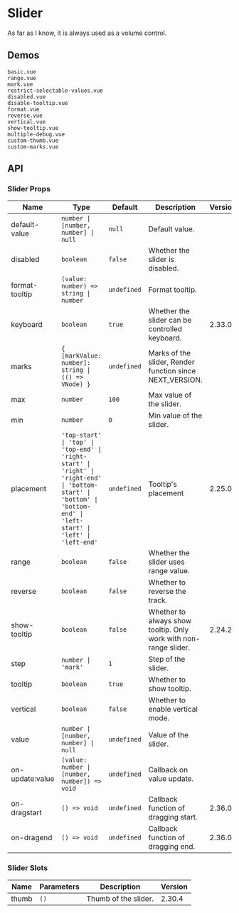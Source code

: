 # Slider

As far as I know, it is always used as a volume control.

## Demos

```demo
basic.vue
range.vue
mark.vue
restrict-selectable-values.vue
disabled.vue
disable-tooltip.vue
format.vue
reverse.vue
vertical.vue
show-tooltip.vue
multiple-debug.vue
custom-thumb.vue
custom-marks.vue
```

## API

### Slider Props

| Name | Type | Default | Description | Version |
| --- | --- | --- | --- | --- |
| default-value | `number \| [number, number] \| null` | `null` | Default value. |  |
| disabled | `boolean` | `false` | Whether the slider is disabled. |  |
| format-tooltip | `(value: number) => string \| number` | `undefined` | Format tooltip. |  |
| keyboard | `boolean` | `true` | Whether the slider can be controlled keyboard. | 2.33.0 |
| marks | `{ [markValue: number]: string \| (() => VNode) }` | `undefined` | Marks of the slider, Render function since NEXT_VERSION. |  |
| max | `number` | `100` | Max value of the slider. |  |
| min | `number` | `0` | Min value of the slider. |  |
| placement | `'top-start' \| 'top' \| 'top-end' \| 'right-start' \| 'right' \| 'right-end' \| 'bottom-start' \| 'bottom' \| 'bottom-end' \| 'left-start' \| 'left' \| 'left-end'` | `undefined` | Tooltip's placement | 2.25.0 |
| range | `boolean` | `false` | Whether the slider uses range value. |  |
| reverse | `boolean` | `false` | Whether to reverse the track. |  |
| show-tooltip | `boolean` | `false` | Whether to always show tooltip. Only work with non-range slider. | 2.24.2 |
| step | `number \| 'mark'` | `1` | Step of the slider. |  |
| tooltip | `boolean` | `true` | Whether to show tooltip. |  |
| vertical | `boolean` | `false` | Whether to enable vertical mode. |  |
| value | `number \| [number, number] \| null` | `undefined` | Value of the slider. |  |
| on-update:value | `(value: number \| [number, number]) => void` | `undefined` | Callback on value update. |  |
| on-dragstart | `() => void` | `undefined` | Callback function of dragging start. | 2.36.0 |
| on-dragend | `() => void` | `undefined` | Callback function of dragging end. | 2.36.0 |

### Slider Slots

| Name  | Parameters | Description          | Version |
| ----- | ---------- | -------------------- | ------- |
| thumb | `()`       | Thumb of the slider. | 2.30.4  |
